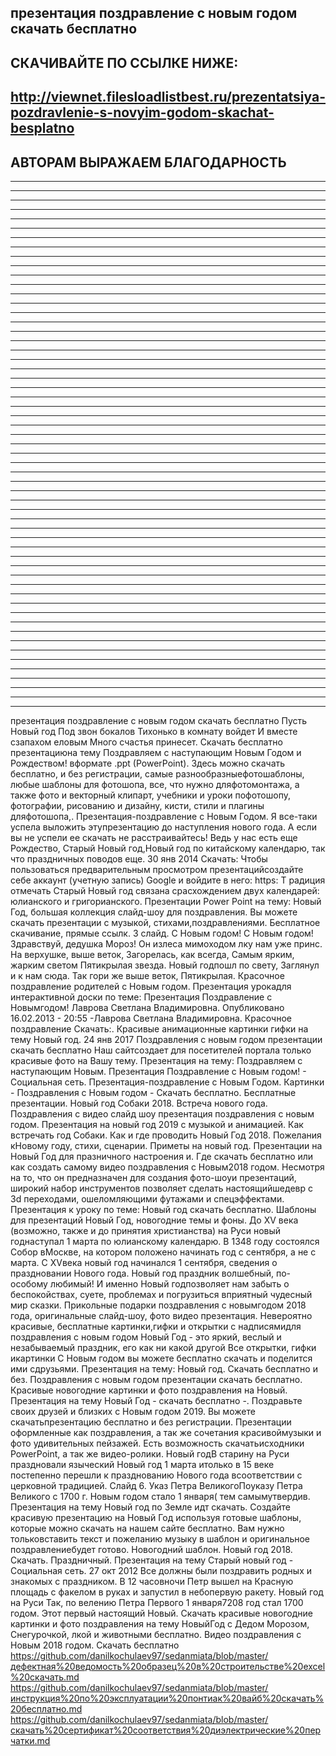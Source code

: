 презентация поздравление с новым годом скачать бесплатно
--------------------------------------------------
СКАЧИВАЙТЕ ПО ССЫЛКЕ НИЖЕ:
--------------------------------------------------
http://viewnet.filesloadlistbest.ru/prezentatsiya-pozdravlenie-s-novyim-godom-skachat-besplatno
--------------------------------------------------
АВТОРАМ ВЫРАЖАЕМ БЛАГОДАРНОСТЬ
--------------------------------------------------
--------------------------------------------------
--------------------------------------------------
--------------------------------------------------
--------------------------------------------------
--------------------------------------------------
--------------------------------------------------
--------------------------------------------------
--------------------------------------------------
--------------------------------------------------
--------------------------------------------------
--------------------------------------------------
--------------------------------------------------
--------------------------------------------------
--------------------------------------------------
--------------------------------------------------
--------------------------------------------------
--------------------------------------------------
--------------------------------------------------
--------------------------------------------------
--------------------------------------------------
--------------------------------------------------
--------------------------------------------------
--------------------------------------------------
--------------------------------------------------
--------------------------------------------------
--------------------------------------------------
--------------------------------------------------
--------------------------------------------------
--------------------------------------------------
--------------------------------------------------
--------------------------------------------------
--------------------------------------------------
--------------------------------------------------
--------------------------------------------------
--------------------------------------------------
--------------------------------------------------
--------------------------------------------------
--------------------------------------------------
--------------------------------------------------
--------------------------------------------------
--------------------------------------------------
--------------------------------------------------
--------------------------------------------------
--------------------------------------------------
--------------------------------------------------
--------------------------------------------------
--------------------------------------------------
--------------------------------------------------
--------------------------------------------------
--------------------------------------------------
--------------------------------------------------
--------------------------------------------------
--------------------------------------------------
--------------------------------------------------
--------------------------------------------------
--------------------------------------------------
--------------------------------------------------
презентация поздравление с новым годом скачать бесплатно Пусть Новый год Под звон бокалов Тихонько в комнату войдет И вместе сзапахом еловым Много счастья принесет.  Скачать бесплатно презентациюна тему Поздравляем с наступающим Новым Годом и Рождеством! вформате .ppt (PowerPoint). Здесь можно скачать бесплатно, и без регистрации, самые разнообразныефотошаблоны, любые шаблоны для фотошопа, все, что нужно дляфотомонтажа, а также фото и векторный клипарт, учебники и уроки пофотошопу, фотографии, рисованию и дизайну, кисти, стили и плагины дляфотошопа,. Презентация-поздравление с Новым Годом. Я все-таки успела выложить этупрезентацию до наступления нового года. А если вы не успели ее скачать не расстраивайтесь! Ведь у нас есть еще Рождество, Старый Новый год,Новый год по китайскому календарю, так что праздничных поводов еще. 30 янв 2014  Скачать:  Чтобы пользоваться предварительным просмотром презентацийсоздайте себе аккаунт (учетную запись) Google и войдите в него: https:  Т радиция отмечать Старый Новый год связана срасхождением двух календарей: юлианского и григорианского. Презентации Power Point на тему: Новый Год, большая коллекция слайд-шоу для поздравления. Вы можете скачать презентации с музыкой, стихами,поздравлениями. Бесплатное скачивание, прямые ссылк. 3 слайд. С Новым годом! С Новым годом! Здравствуй, дедушка Мороз! Он излеса мимоходом лку нам уже принс. На верхушке, выше веток, Загорелась, как всегда, Самым ярким, жарким светом Пятикрылая звезда. Новый годпошл по свету, Заглянул и к нам сюда. Так гори же выше веток, Пятикрылая. Красочное поздравление родителей с Новым годом.  Презентация урокадля интерактивной доски по теме: Презентация Поздравление с Новымгодом! Лаврова Светлана Владимировна. Опубликовано 16.02.2013 - 20:55 -Лаврова Светлана Владимировна. Красочное поздравление  Скачать:. Красивые анимационные картинки гифки на тему Новый год. 24 янв 2017  Поздравления с новым годом презентации скачать бесплатно Наш сайтсоздает для посетителей портала только красивые фото на Вашу тему. Презентация на тему: Поздравляем с наступающим Новым. Презентация Поздравление с Новым годом! - Социальная сеть. Презентация-поздравление с Новым Годом. Картинки - Поздравления с Новым годом - Скачать бесплатно. Бесплатные презентации. Новый год Собаки 2018. Встреча нового года. Поздравления с
видео слайд шоу презентация поздравления с новым годом. Презентация на новый год 2019 с музыкой и анимацией. Как встречать год Собаки. Как и где проводить Новый Год 2018. Пожелания кНовому году, стихи, сценарии. Приметы на новый год. Презентации на Новый Год для празничного настроения и. Где скачать бесплатно или как создать самому видео поздравления с Новым2018 годом.  Несмотря на то, что он предназначен для создания фото-шоуи презентаций, широкий набор инструментов позволяет сделать настоящийшедевр с 3d переходами, ошеломляющими футажами и спецэффектами. Презентация к уроку по теме: Новый год  скачать бесплатно. Шаблоны для презентаций Новый Год, новогодние темы и фоны. До XV века (возможно, также и до принятия христианства) на Руси новый годнаступал 1 марта по юлианскому календарю. В 1348 году состоялся Собор вМоскве, на котором положено начинать год с сентября, а не с марта. С XVвека новый год начинался 1 сентября, сведения о праздновании Нового года. Новый год праздник волшебный, по-особому любимый! И именно Новый годпозволяет нам забыть о беспокойствах, суете, проблемах и погрузиться вприятный чудесный мир сказки. Прикольные подарки поздравления с новымгодом 2018 года, оригинальные слайд-шоу, фото видео презентация. Невероятно красивые, бесплатные картинки,гифки и открытки с надписямидля поздравления с новым годом Новый Год - это яркий, веслый и незабываемый праздник, его как ни какой другой  Все открытки, гифки икартинки С Новым годом вы можете бесплатно скачать и поделится ими сдрузьями. Презентация на тему: Новый год. Скачать бесплатно и без. Поздравления с новым годом презентации скачать бесплатно. Красивые новогодние картинки и фото поздравления на Новый. Презентация на тему Новый Год - скачать бесплатно -. Поздравьте своих друзей и близких с Новым годом 2019. Вы можете скачатьпрезентацию бесплатно и без регистрации.
Презентации оформленные как поздравления, а так же сочетания красивоймузыки и фото удивительных пейзажей. Есть возможность скачатьисходники PowerPoint, а так же видео-ролики. Новый годВ старину на Руси праздновали языческий Новый год 1 марта итолько в 15 веке постепенно перешли к празднованию Нового года всоответствии с церковной традицией. Слайд 6. Указ Петра ВеликогоПоуказу Петра Великого с 1700 г. Новым годом стало 1 января( тем самымутвердив. Презентация на тему Новый год по Земле идт скачать. Создайте красивую презентацию на Новый Год используя готовые шаблоны, которые можно скачать на нашем сайте бесплатно.  Вам нужно тольковставить текст и пожеланию музыку в шаблон и оригинальное поздравлениебудет готово. Новогодний шаблон. Новый год 2018. Скачать. Праздничный. Презентация на тему Старый новый год - Социальная сеть. 27 окт 2012  Все должны были поздравить родных и знакомых с праздником. В 12 часовночи Петр  вышел на Красную площадь с факелом в руках и запустил в небопервую ракету. Новый год на Руси Так, по велению Петра Первого 1 января7208 год стал 1700 годом. Этот первый настоящий Новый. Скачать красивые новогодние картинки и фото поздравления на тему НовыйГод с Дедом Морозом, Снегурочкой, лкой и животными бесплатно. Видео поздравления с Новым 2018 годом. Скачать бесплатно
https://github.com/danilkochulaev97/sedanmiata/blob/master/дефектная%20ведомость%20образец%20в%20строительстве%20excel%20скачать.md
https://github.com/danilkochulaev97/sedanmiata/blob/master/инструкция%20по%20эксплуатации%20понтиак%20вайб%20скачать%20бесплатно.md
https://github.com/danilkochulaev97/sedanmiata/blob/master/скачать%20сертификат%20соответствия%20диэлектрические%20перчатки.md